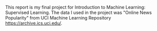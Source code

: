 This report is my final project for Introduction to Machine Learning: Supervised Learning.
The data I used in the project was "Online News Popularity" from UCI Machine Learning Repository https://archive.ics.uci.edu/.
